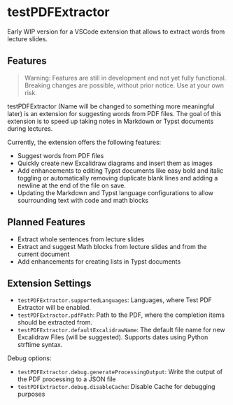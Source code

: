 # testPDFExtractor

Early WIP version for a VSCode extension that allows to extract words from lecture slides.

## Features

> Warning: Features are still in development and not yet fully functional. Breaking changes are possible, without prior notice.
> Use at your own risk.

testPDFExtractor (Name will be changed to something more meaningful later) is an extension for suggesting words from PDF files. The goal of this extension is to speed up taking notes in Markdown or Typst documents during lectures.

Currently, the extension offers the following features:

- Suggest words from PDF files
- Quickly create new Excalidraw diagrams and insert them as images
- Add enhancements to editing Typst documents like easy bold and italic toggling or automatically removing duplicate blank lines and adding a newline at the end of the file on save.
- Updating the Markdown and Typst language configurations to allow sourrounding text with code and math blocks

## Planned Features

- Extract whole sentences from lecture slides
- Extract and suggest Math blocks from lecture slides and from the current document
- Add enhancements for creating lists in Typst documents

## Extension Settings

- `testPDFExtractor.supportedLanguages`: Languages, where Test PDF Extractor will be enabled.
- `testPDFExtractor.pdfPath`: Path to the PDF, where the completion items should be extracted from.
- `testPDFExtractor.defaultExcalidrawName`: The default file name for new Excalidraw Files (will be suggested). Supports dates using Python strftime syntax.

Debug options:

- `testPDFExtractor.debug.generateProcessingOutput`: Write the output of the PDF processing to a JSON file
- `testPDFExtractor.debug.disableCache`: Disable Cache for debugging purposes

